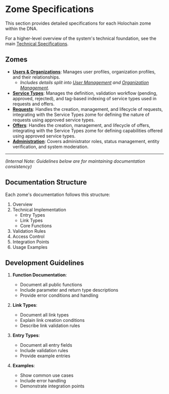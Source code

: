 # Zome Specifications

This section provides detailed specifications for each Holochain zome within the DNA.

For a higher-level overview of the system's technical foundation, see the main [Technical Specifications](../technical-specs.md).

## Zomes

- **[Users & Organizations](./users_organizations.md)**: Manages user profiles, organization profiles, and their relationships.
  - *Includes details split into [User Management](./users.md) and [Organization Management](./organizations.md).*
- **[Service Types](./service_types.md)**: Manages the definition, validation workflow (pending, approved, rejected), and tag-based indexing of service types used in requests and offers.
- **[Requests](./requests.md)**: Handles the creation, management, and lifecycle of requests, integrating with the Service Types zome for defining the nature of requests using approved service types.
- **[Offers](./offers.md)**: Handles the creation, management, and lifecycle of offers, integrating with the Service Types zome for defining capabilities offered using approved service types.
- **[Administration](./administration.md)**: Covers administrator roles, status management, entity verification, and system moderation.

---

*(Internal Note: Guidelines below are for maintaining documentation consistency)*

## Documentation Structure

Each zome's documentation follows this structure:

1. Overview
2. Technical Implementation
   - Entry Types
   - Link Types
   - Core Functions
3. Validation Rules
4. Access Control
5. Integration Points
6. Usage Examples

## Development Guidelines

1. **Function Documentation**:
   - Document all public functions
   - Include parameter and return type descriptions
   - Provide error conditions and handling

2. **Link Types**:
   - Document all link types
   - Explain link creation conditions
   - Describe link validation rules

3. **Entry Types**:
   - Document all entry fields
   - Include validation rules
   - Provide example entries

4. **Examples**:
   - Show common use cases
   - Include error handling
   - Demonstrate integration points
